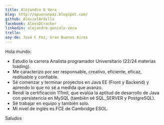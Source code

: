 ```yaml
---
title: Alejandro G Vera
blog: http://apuenunpaz.blogspot.com/
github: AlexielArdilla
facebook: AlexxDCracker
linkedin: alejandro-gonzalo-vera
trello: 
soy-de: José C Paz, Gran Buenos Aires
---
```


Hola mundo:

* Estudio la carrera Analista programador Universitario (22/24 materias loading).
* Me caracterizo por ser responsable, creativo, eficiente, eficaz, redituable y confiable.
* Sé comenzar y terminar proyectos en Java EE (Front y Backend) y aprendo lo que no sé a medida que avanzo.
* Rendí la certificación 111mil, que evalúa la aptitud de desarrollo de Java con persistencia en MySQL (también sé SQL_SERVER y PostgreSQL).
* Sé trabajar en equipo y también solo.
* Mi nivel de inglés es FCE de Cambridge ESOL.

Saludos
